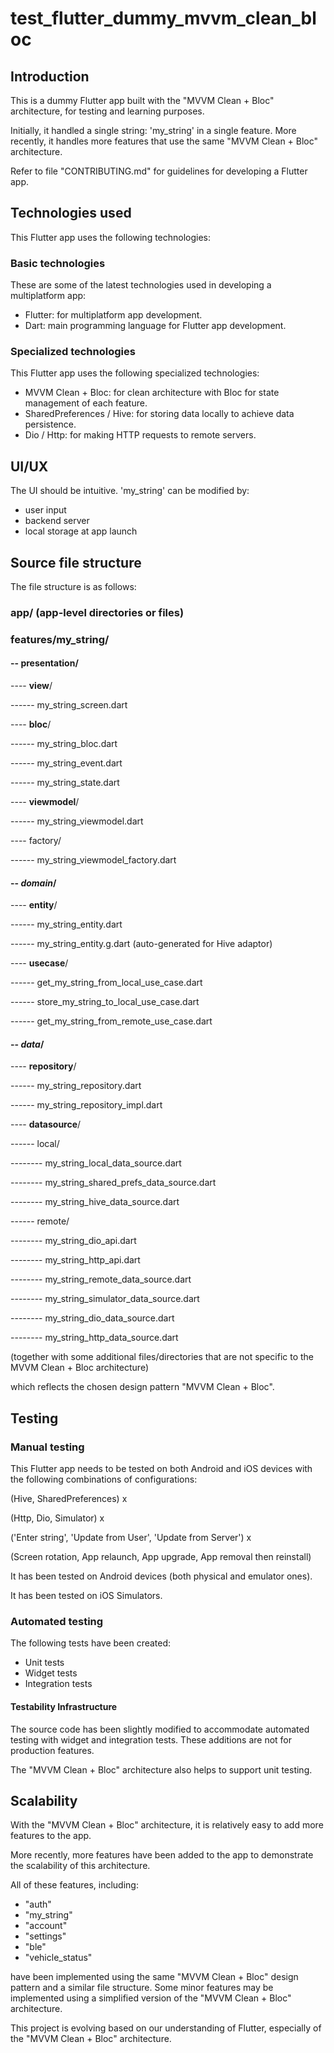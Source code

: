 # test_flutter_dummy_mvvm_clean_bloc

## Introduction
This is a dummy Flutter app built with the "MVVM Clean + Bloc" architecture, for testing and 
learning purposes.

Initially, it handled a single string: 'my_string' in a single feature. More recently, it 
handles more features that use the same "MVVM Clean + Bloc" architecture.

Refer to file "CONTRIBUTING.md" for guidelines for developing a Flutter app.

## Technologies used
This Flutter app uses the following technologies:

### Basic technologies
These are some of the latest technologies used in developing a multiplatform app:
- Flutter: for multiplatform app development.
- Dart: main programming language for Flutter app development.

### Specialized technologies
This Flutter app uses the following specialized technologies:
- MVVM Clean + Bloc: for clean architecture with Bloc for state management of each feature.
- SharedPreferences / Hive: for storing data locally to achieve data persistence.
- Dio / Http: for making HTTP requests to remote servers.

## UI/UX
The UI should be intuitive. 'my_string' can be modified by:
- user input
- backend server
- local storage at app launch

## Source file structure
The file structure is as follows:

### app/ (app-level directories or files)

### features/my_string/

#### -- **presentation**/

---- **view**/

------ my_string_screen.dart

---- **bloc**/ 

------ my_string_bloc.dart

------ my_string_event.dart

------ my_string_state.dart

---- **viewmodel**/

------ my_string_viewmodel.dart

---- factory/

------ my_string_viewmodel_factory.dart

#### -- ***domain***/ 

---- **entity**/

------ my_string_entity.dart

------ my_string_entity.g.dart (auto-generated for Hive adaptor)

---- **usecase**/

------ get_my_string_from_local_use_case.dart

------ store_my_string_to_local_use_case.dart

------ get_my_string_from_remote_use_case.dart

#### -- ***data***/

---- **repository**/

------ my_string_repository.dart

------ my_string_repository_impl.dart

---- **datasource**/

------ local/

-------- my_string_local_data_source.dart

-------- my_string_shared_prefs_data_source.dart

-------- my_string_hive_data_source.dart

------ remote/

-------- my_string_dio_api.dart

-------- my_string_http_api.dart

-------- my_string_remote_data_source.dart

-------- my_string_simulator_data_source.dart

-------- my_string_dio_data_source.dart

-------- my_string_http_data_source.dart

(together with some additional files/directories that are not specific to the MVVM Clean + Bloc 
architecture)

which reflects the chosen design pattern "MVVM Clean + Bloc".

## Testing

### Manual testing
This Flutter app needs to be tested on both Android and iOS devices with the following 
combinations of configurations:

(Hive, SharedPreferences) x

(Http, Dio, Simulator) x

('Enter string', 'Update from User', 'Update from Server') x

(Screen rotation, App relaunch, App upgrade, App removal then reinstall)

It has been tested on Android devices (both physical and emulator ones).

It has been tested on iOS Simulators.

### Automated testing
The following tests have been created:
- Unit tests
- Widget tests
- Integration tests

#### Testability Infrastructure
The source code has been slightly modified to accommodate automated testing with widget and 
integration tests. These additions are not for production features.

The "MVVM Clean + Bloc" architecture also helps to support unit testing.

## Scalability
With the "MVVM Clean + Bloc" architecture, it is relatively easy to add more features to the app.

More recently, more features have been added to the app to demonstrate the
scalability of this architecture.

All of these features, including:

- "auth"
- "my_string"
- "account"
- "settings"
- "ble"
- "vehicle_status"

have been implemented using the same "MVVM Clean + Bloc" design pattern and a similar file structure. Some 
minor features may be implemented using a simplified version of the "MVVM Clean + Bloc" architecture.

This project is evolving based on our understanding of Flutter, especially of the "MVVM Clean + 
Bloc" architecture.
